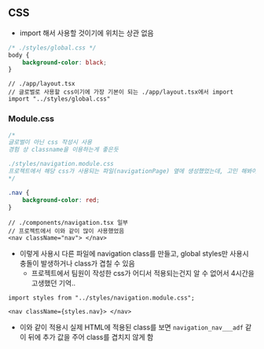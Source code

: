 ## CSS

- import 해서 사용할 것이기에 위치는 상관 없음

```css
/* ./styles/global.css */
body {
    background-color: black;
}
```

```tsx
// ./app/layout.tsx
// 글로벌로 사용할 css이기에 가장 기본이 되는 ./app/layout.tsx에서 import
import "../styles/global.css"
```

### Module.css

```css
/*
글로벌이 아닌 css 작성시 사용
경험 상 classname을 이용하는게 좋은듯

./styles/navigation.module.css
프로젝트에서 해당 css가 사용되는 파일(navigationPage) 옆에 생성했었는데, 고민 해봐야 할듯
*/

.nav {
    background-color: red;
}
```

```tsx
// ./components/navigation.tsx 일부
// 프로젝트에서 이와 같이 많이 사용했었음
<nav className="nav"> </nav>
```

- 이렇게 사용시 다른 파일에 navigation class를 만들고, global styles만 사용시 충돌이 발생하거나 class가 겹칠 수 있음
  - 프로젝트에서 팀원이 작성한 css가 어디서 적용되는건지 알 수 없어서 4시간을 고생했던 기억..

```tsx
import styles from "../styles/navigation.module.css";

<nav className={styles.nav}> </nav>
```

- 이와 같이 적용시 실제 HTML에 적용된 class를 보면 `navigation_nav___adf` 같이 뒤에 추가 값을 주어 class를 겹치지 않게 함



